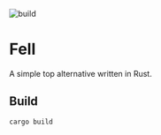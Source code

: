 ![build](https://github.com/petersimonsson/fell/actions/workflows/rust.yml/badge.svg)

# Fell

A simple top alternative written in Rust.

## Build

```
cargo build
```
```
```
